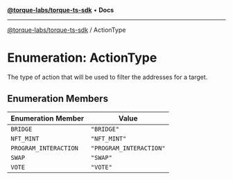 [**@torque-labs/torque-ts-sdk**](../README.md) • **Docs**

***

[@torque-labs/torque-ts-sdk](../globals.md) / ActionType

# Enumeration: ActionType

The type of action that will be used to filter the addresses for a target.

## Enumeration Members

| Enumeration Member | Value |
| ------ | ------ |
| `BRIDGE` | `"BRIDGE"` |
| `NFT_MINT` | `"NFT_MINT"` |
| `PROGRAM_INTERACTION` | `"PROGRAM_INTERACTION"` |
| `SWAP` | `"SWAP"` |
| `VOTE` | `"VOTE"` |
